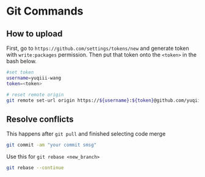 # Git Commands

## How to upload
First, go to `https://github.com/settings/tokens/new` and generate token with `write:packages` permission. Then put that token onto the `<token>` in the bash below.

```bash
#set token
username=yuqiii-wang
token=<token>

# reset remote origin
git remote set-url origin https://${username}:${token}@github.com/yuqiii-wang/InterviewQuesPractices.git

```

## Resolve conflicts

This happens after `git pull` and finished selecting code merge
```bash
git commit -am "your commit smsg"
```

Use this for `git rebase <new_branch>`
```bash
git rebase --continue
```
